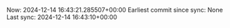 Now: 2024-12-14 16:43:21.285507+00:00 Earliest commit since sync: None Last sync: 2024-12-14 16:43:10+00:00

